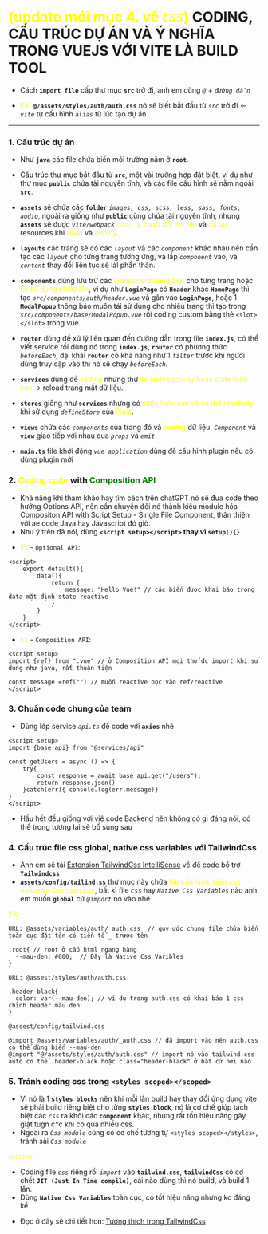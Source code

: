 # <span style="color:yellow">(update mới mục 4. về *`CSS`*)</span> CODING, CẤU TRÚC DỰ ÁN VÀ Ý NGHĨA TRONG VUEJS VỚI VITE LÀ BUILD TOOL
- Cách **`import file`** cấp thư mục **`src`** trở đi, anh em dùng *`@`* + *`đường dẫn`*
* <span style="color:yellow">EX: </span> **`@/assets/styles/auth/auth.css`** nó sẽ biết bắt đầu từ *`src`* trở đi <- *`vite`* tự cấu hình *`alias`* từ lúc tạo dự án
---
### 1. Cấu trúc dự án
- Như **`java`** các file chứa biến môi trường nằm ở **`root`**.
* Cấu trúc thư mục bắt đầu từ **`src`**, một vài trường hợp đặt biệt, ví dụ như thư mục **`public`** chứa tài nguyên tĩnh, và các file cấu hình sẽ nằm ngoài **`src`**.
- **`assets`** sẽ chứa các **`folder`** *`images, css, scss, less, sass, fonts, audio`*, ngoài ra giống như **`public`** cũng chứa tài nguyên tĩnh, nhưng **`assets`** sẽ được *`vite/webpack`*  <span style="color: yellow">quản lý, hash đổi tên file</span> và <span style="color: yellow">tối ưu</span> resources khi <span style="color: yellow">build</span> và <span style="color: yellow">deploy</span>. 

- **`layouts`** các trang sẽ có các *`layout`* và các *`component`* khác nhau nên cần tạo các *`layout`* cho từng trang tương ứng, và lắp *`component`* vào, và *`content`* thay đổi liên tục sẽ làl phần thân.

- **`components`** dùng lưu trữ các <span style="color: yellow">component riêng biệt</span> cho từng trang hoặc <span style="color: yellow">tái sử dụng nhiều lần</span>, ví dụ như **`LoginPage`** có **`Header`** khác **`HomePage`** thì tạo *`src/components/auth/header.vue`* và gắn vào **`LoginPage`**, hoặc 1 **`ModalPopup`** thông báo muốn tái sử dụng cho nhiều trang thì tạo trong *`src/components/base/ModalPopup.vue`* rồi coding custom bằng thẻ `<slot></slot>` trong vue.

- **`router`** dùng để xử lý liên quan đến đường dẫn trong file **`index.js`**, có thể viết service rồi dùng nó trong **`index.js`**, **`router`** có phương thức *`beforeEach`*, đại khái **`router`** có khả năng như 1 *`filter`* trước khi người dùng truy cập vào thì nó sẽ chạy *`beforeEach`*.

- **`services`** dùng để <span style="color:yellow">coding</span> những thứ <span style="color:yellow">ko cần reactivity hoặc state toàn cục</span> -> reload trang mất dữ liệu.

- **`stores`** giống như **`services`** nhưng có <span style="color:yellow">state toàn cục và có thể reactivity</span> khi sử dụng *`defineStore`* của <span style="color:yellow">Pinia</span>.

- **`views`** chứa các *`components`* của trang đó và <span style="color:yellow">coding</span> dữ liệu. *`Component`* và **`view`** giao tiếp với nhau qua *`props`* và *`emit`*.

- **`main.ts`** file khởi động *`vue application`* dùng để cấu hình plugin nếu có dùng plugin mới


### 2. <span style="color: yellow">Coding code</span> with <span style="color:green">Composition API</span>
- Khả năng khi tham khảo hay tìm cách trên chatGPT nó sẽ đưa code theo hướng Options API, nên cần chuyển đổi nó thành kiểu module hóa Compositon API with Script Setup - Single File Component, thân thiện với ae code Java hay Javascript đó giờ.
- Như ý trên đã nói, dùng <span style="font-weight: bold"> `<script setup></script>` thay vì `setup(){}`</span>
* <span style="color:yellow">Ex</span> - `Optional API`: 
```vue
<script>
    export default(){
        data(){
            return {
                message: "Hello Vue!" // các biến được khai báo trong data mặt định state reactive
            }
        }
    }
</script>
```
* <span style="color:yellow">Ex</span> - `Composition API`:
```vue
<script setup>
import {ref} from ".vue" // ở Composition API mọi thử đc import khi sử dụng như java, rất thuận tiện

const message =ref("") // muốn reactive bọc vào ref/reactive
</script>
```

### 3. Chuẩn code chung của team
- Dùng lớp service *`api.ts`* để code với **`axios`** nhé
```vue
<script setup>
import {base_api} from "@services/api"

const getUsers = async () => {
    try{
        const response = await base_api.get("/users");
        return response.json()
    }catch(err){ console.log(err.message)}
}
</script>
```
- Hầu hết đều giống với việ code Backend nên không có gì đáng nói, có thể trong tương lai sẽ bổ sung sau

### 4. Cấu trúc file css global, native css variables với TailwindCss
- Anh em sẽ tải [Extension TailwindCss IntelliSense](https://marketplace.visualstudio.com/items?itemName=bradlc.vscode-tailwindcss) về để code bổ trợ **`Tailwindcss`**
- **`assets/config/tailind.ss`** thư mục này chứa <span style="color:yellow">file cấu hình, biến css native và Css toàn cục</span>, bất kì file *`css`* hay *`Native Css Variables`* nào anh em muốn **`global`** cứ *`@import`* nó vào nhé

<span style="color:yellow">EX: </span>
```vue
URL: @assets/variables/auth/_auth.css  // quy ước chung file chứa biến toàn cục đặt tên có tiền tố _ trước tên

:root{ // root ở cấp html ngang hàng
  --mau-den: #000;  // Đây là Native Css Varibles
}
```
```vue
URL: @assest/styles/auth/auth.css

.header-black{
  color: var(--mau-den); // ví dụ trong auth.css có khai báo 1 css chỉnh header màu đen
}
```
```vue
@assest/config/tailwind.css

@import @assets/variables/auth/_auth.css // đã import vào nên auth.css có thể dùng biến --mau-den
@import "@/assets/styles/auth/auth.css" // import nó vào tailwind.css auto có thể .header-black hoặc class="header-black" ở bất cứ nơi nào
```

### 5. Tránh coding css trong `<styles scoped></scoped>`
- Vì nó là 1 **`styles blocks`** nên khi mỗi lần build hay thay đổi ứng dụng vite sẽ phải build riêng biệt cho từng **`styles block`**, nó là cơ chế giúp tách biệt các *`css`* ra khỏi các **`component`** khác, nhưng rất tốn hiệu năng gây giật tugn c*c khi có quá nhiều css. 
- Ngoài ra *`Css module`* cũng có cơ chế tương tự `<styles scoped></styles>`, tránh sài *`Css module`*

<span style="color: yellow">resolve: </span>
* Coding file *`css`* riêng rồi *`import`* vào **`tailwind.css`**, **`tailwindCss`** có cơ chết **`JIT (Just In Time compile)`**, cái nào dùng thì nó build, và build 1 lần.
* Dùng **`Native Css Variables`** toàn cục, có tốt hiệu năng nhưng ko đáng kể

- Đọc ở đây sẽ chi tiết hơn: [Tương thích trong TailwindCss](https://tailwindcss.com/docs/compatibility#explicit-context-sharing)